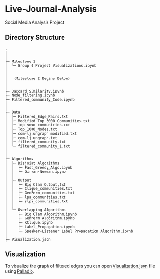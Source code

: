 # Live-Journal-Analysis
Social Media Analysis Project

## Directory Structure
```
.
│
│
├─ Milestone 1
│  └─ Group 4 Project Visualizations.ipynb
│
│
│   (Milestone 2 Begins Below)
│
│
├─ Jaccard_Similarity.ipynb
├─ Node_filtering.ipynb
├─ Filtered_community_Code.ipynb
│
│
├─ Data
│  ├─ Filtered_Edge_Pairs.txt
│  ├─ Modified_Top_5000_Communities.txt
│  ├─ Top 5000 communities.txt
│  ├─ Top_1000_Nodes.txt
│  ├─ com-lj.ungraph modified.txt
│  ├─ com-lj.ungraph.txt
│  ├─ filtered_community.txt
│  └─ filtered_community_1.txt
│
│
├─ Algorithms
│  ├─ Disjoint Algorithms
│  │  ├─ Fast_Greedy_Algo.ipynb
│  │  └─ Girvan-Newman.ipynb
│  │
│  ├─ Output
│  │  └─ Big Clam Output.txt
│  │  ├─ Clique_communities.txt
│  │  ├─ GenPerm_communities.txt
│  │  ├─ lpa_communities.txt
│  │  └─ slpa_communities.txt
│  │
│  └─ Overlapping Algorithms
│     ├─ Big Clam Algorithm.ipynb
│     ├─ GenPerm Algorithm.ipynb
│     ├─ KClique.ipynb
│     ├─ Label_Propagation.ipynb
│     └─ Speaker-Listener Label Propagation Algorithm.ipynb
│
├─ Visualization.json 
```
## Visualization
To visualize the graph of filtered edges you can open [Visualization.json](https://github.com/SwatiMohapatra/Live-Journal-Analysis-/blob/main/Visualization.json) file using [Palladio](https://hdlab.stanford.edu/palladio).
